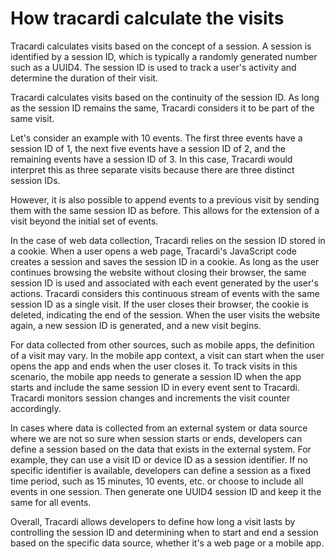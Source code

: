 # How tracardi calculate the visits

Tracardi calculates visits based on the concept of a session. A session is identified by a session ID, which is
typically a randomly generated number such as a UUID4. The session ID is used to track a user's activity and determine
the duration of their visit.

Tracardi calculates visits based on the continuity of the session ID. As long as the session ID remains the same,
Tracardi considers it to be part of the same visit.

Let's consider an example with 10 events. The first three events have a session ID of 1, the next five events have a
session ID of 2, and the remaining events have a session ID of 3. In this case, Tracardi would interpret this as three
separate visits because there are three distinct session IDs.

However, it is also possible to append events to a previous visit by sending them with the same session ID as before.
This allows for the extension of a visit beyond the initial set of events.

In the case of web data collection, Tracardi relies on the session ID stored in a cookie. When a user opens a web page,
Tracardi's JavaScript code creates a session and saves the session ID in a cookie. As long as the user continues
browsing the website without closing their browser, the same session ID is used and associated with each event generated
by the user's actions. Tracardi considers this continuous stream of events with the same session ID as a single visit.
If the user closes their browser, the cookie is deleted, indicating the end of the session. When the user visits the
website again, a new session ID is generated, and a new visit begins.

For data collected from other sources, such as mobile apps, the definition of a visit may vary. In the mobile app
context, a visit can start when the user opens the app and ends when the user closes it. To track visits in this
scenario, the mobile app needs to generate a session ID when the app starts and include the same session ID in every
event sent to Tracardi. Tracardi monitors session changes and increments the visit counter accordingly.

In cases where data is collected from an external system or data source where we are not so sure when session starts or
ends, developers can define a session based on the data that exists in the external system. For example, they can use a
visit ID or device ID as a session identifier. If no specific identifier is available, developers can define a session
as a fixed time period, such as 15 minutes, 10 events, etc. or choose to include all events in one session. Then
generate one UUID4 session ID and keep it the same for all events.

Overall, Tracardi allows developers to define how long a visit lasts by controlling the session ID and determining when
to start and end a session based on the specific data source, whether it's a web page or a mobile app.